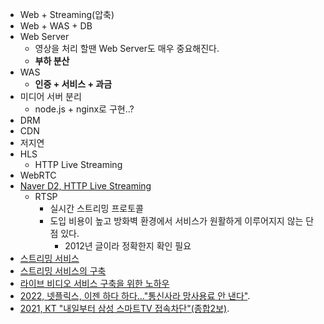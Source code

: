 - Web + Streaming(압축)
- Web + WAS + DB
- Web Server
	- 영상을 처리 할땐 Web Server도 매우 중요해진다.
	- **부하 분산**
- WAS
	- **인증 + 서비스 + 과금**
- 미디어 서버 분리
	- node.js + nginx로 구현..?
- DRM
- CDN
- 저지연
- HLS
	- HTTP Live Streaming
- WebRTC
- [Naver D2, HTTP Live Streaming](https://d2.naver.com/helloworld/7122) 
	- RTSP
		- 실시간 스트리밍 프로토콜
		- 도입 비용이 높고 방화벽 환경에서 서비스가 원활하게 이루어지지 않는 단점 있다.
			- 2012년 글이라 정확한지 확인 필요
- [스트리밍 서비스](https://m.blog.naver.com/PostView.naver?blogId=signcast&logNo=221177871251&targetKeyword=undefined&targetRecommendationCode=1) 
- [스트리밍 서비스의 구축](https://m.blog.naver.com/PostView.naver?isHttpsRedirect=true&blogId=signcast&logNo=221199659871) 
- [라이브 비디오 서비스 구축을 위한 노하우](https://www.popit.kr/%EB%9D%BC%EC%9D%B4%EB%B8%8C-%EB%B9%84%EB%94%94%EC%98%A4-%EC%84%9C%EB%B9%84%EC%8A%A4-%EA%B5%AC%EC%B6%95%EC%9D%84-%EC%9C%84%ED%95%9C-%EB%85%B8%ED%95%98%EC%9A%B0-1%ED%9A%8C/) 
- [2022, 넷플릭스, 이젠 하다 하다…"통신사라 망사용료 안 낸다"](https://www.hankyung.com/it/article/202205200468g#:~:text=%EC%9D%B4%ED%95%B4%EC%A7%84%20%EB%84%A4%EC%9D%B4%EB%B2%84%20%EA%B8%80%EB%A1%9C%EB%B2%8C%ED%88%AC%EC%9E%90%EC%B1%85%EC%9E%84%EC%9E%90,%EA%B3%A0%20%EC%96%B8%EA%B8%89%ED%95%9C%20%EB%B0%94%20%EC%9E%88%EB%8B%A4.&text=%ED%95%98%EC%A7%80%EB%A7%8C%20%EB%84%B7%ED%94%8C%EB%A6%AD%EC%8A%A4%EB%8A%94%20%EB%A7%9D%EC%82%AC%EC%9A%A9%EB%A3%8C%EB%A5%BC%20%EB%82%BC%20%ED%95%84%EC%9A%94%EA%B0%80%20%EC%97%86%EB%8B%A4%EB%8A%94%20%EC%9E%85%EC%9E%A5%EC%9D%B4%EB%8B%A4). 
- [2021, KT "내일부터 삼성 스마트TV 접속차단"(종합2보)](https://www.yna.co.kr/view/AKR20120209082952017#:~:text=KT%EB%8A%94%20%22%EC%9D%B8%ED%84%B0%EB%84%B7%EB%A7%9D%EC%9D%84,%EC%8A%A4%EB%A7%88%ED%8A%B8TV%EC%97%90%EB%A7%8C%20%EA%B5%AD%ED%95%9C%EB%90%9C%EB%8B%A4).